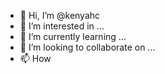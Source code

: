 - 👋 Hi, I’m @kenyahc
- 👀 I’m interested in ...
- 🌱 I’m currently learning ...
- 💞️ I’m looking to collaborate on ...
- 📫 How
